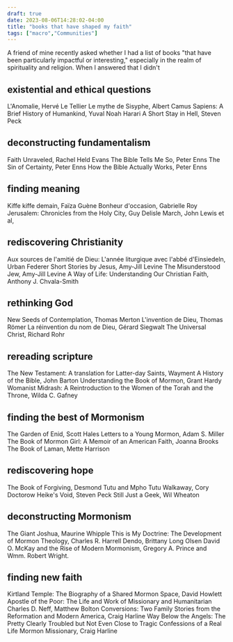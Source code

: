 ```yaml
---
draft: true
date: 2023-08-06T14:28:02-04:00
title: "books that have shaped my faith"
tags: ["macro","Communities"]
---
```

A friend of mine recently asked whether I had a list of books "that have been particularly impactful or interesting," especially in the realm of spirituality and religion. When I answered that I didn't

## existential and ethical questions

L'Anomalie, Hervé Le Tellier
Le mythe de Sisyphe, Albert Camus
Sapiens: A Brief History of Humankind, Yuval Noah Harari
A Short Stay in Hell, Steven Peck

## deconstructing fundamentalism

Faith Unraveled, Rachel Held Evans
The Bible Tells Me So, Peter Enns
The Sin of Certainty, Peter Enns
How the Bible Actually Works, Peter Enns

## finding meaning

Kiffe kiffe demain, Faïza Guène
Bonheur d'occasion, Gabrielle Roy
Jerusalem: Chronicles from the Holy City, Guy Delisle
March, John Lewis et al,

## rediscovering Christianity

Aux sources de l'amitié de Dieu: L'année liturgique avec l'abbé d'Einsiedeln, Urban Federer
Short Stories by Jesus, Amy-Jill Levine
The Misunderstood Jew, Amy-Jill Levine
A Way of Life: Understanding Our Christian Faith, Anthony J. Chvala-Smith

## rethinking God

New Seeds of Contemplation, Thomas Merton
L'invention de Dieu, Thomas Römer
La réinvention du nom de Dieu, Gérard Siegwalt
The Universal Christ, Richard Rohr

## rereading scripture

The New Testament: A translation for Latter-day Saints, Wayment
A History of the Bible, John Barton
Understanding the Book of Mormon, Grant Hardy
Womanist Midrash: A Reintroduction to the Women of the Torah and the Throne, Wilda C. Gafney

## finding the best of Mormonism

The Garden of Enid, Scott Hales
Letters to a Young Mormon, Adam S. Miller
The Book of Mormon Girl: A Memoir of an American Faith, Joanna Brooks
The Book of Laman, Mette Harrison

## rediscovering hope

The Book of Forgiving, Desmond Tutu and Mpho Tutu
Walkaway, Cory Doctorow
Heike's Void, Steven Peck
Still Just a Geek, Wil Wheaton

## deconstructing Mormonism

The Giant Joshua, Maurine Whipple
This is My Doctrine: The Development of Mormon Theology, Charles R. Harrell
Dendo, Brittany Long Olsen
David O. McKay and the Rise of Modern Mormonism, Gregory A. Prince and Wmm. Robert Wright.

## finding new faith

Kirtland Temple: The Biography of a Shared Mormon Space, David Howlett
Apostle of the Poor: The Life and Work of Missionary and Humanitarian Charles D. Neff, Matthew Bolton
Conversions: Two Family Stories from the Reformation and Modern America, Craig Harline
Way Below the Angels: The Pretty Clearly Troubled but Not Even Close to Tragic Confessions of a Real Life Mormon Missionary, Craig Harline	